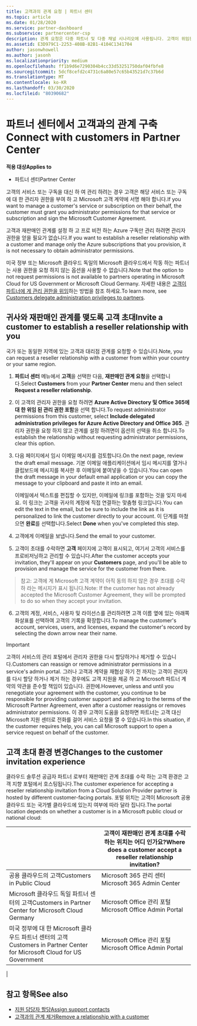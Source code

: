 ```yaml
---
title: 고객과의 관계 요청 | 파트너 센터
ms.topic: article
ms.date: 01/28/2020
ms.service: partner-dashboard
ms.subservice: partnercenter-csp
description: 관계 요청은 다중 파트너 및 다중 채널 시나리오에 사용됩니다. 고객이 위임된 관리자 권한을 제거하여 프로비전 또는 지원을 제공하기 위해 복원해야 할 경우에도 유용합니다
ms.assetid: E3D979C1-2253-408B-82B1-4104C1341704
author: jasonwhowell
ms.author: jasonh
ms.localizationpriority: medium
ms.openlocfilehash: ff1b9d6e7290304b4cc33d53251750daf04fbfe8
ms.sourcegitcommit: 5dcf8cefd2c4731c6a80e57c65b43521d7c37b6d
ms.translationtype: MT
ms.contentlocale: ko-KR
ms.lasthandoff: 03/30/2020
ms.locfileid: "80390682"
---
```

# <a name="connect-with-customers-in-partner-center"></a><span data-ttu-id="6ff2a-104">파트너 센터에서 고객과의 관계 구축</span><span class="sxs-lookup"><span data-stu-id="6ff2a-104">Connect with customers in Partner Center</span></span>

<span data-ttu-id="6ff2a-105">**적용 대상**</span><span class="sxs-lookup"><span data-stu-id="6ff2a-105">**Applies to**</span></span>

-  <span data-ttu-id="6ff2a-106">파트너 센터</span><span class="sxs-lookup"><span data-stu-id="6ff2a-106">Partner Center</span></span>

<span data-ttu-id="6ff2a-107">고객의 서비스 또는 구독을 대신 하 여 관리 하려는 경우 고객은 해당 서비스 또는 구독에 대 한 관리자 권한을 부여 하 고 Microsoft 고객 계약에 서명 해야 합니다.</span><span class="sxs-lookup"><span data-stu-id="6ff2a-107">If you want to manage a customer's service or subscription on their behalf, the customer must grant you administrator permissions for that service or subscription and sign the Microsoft Customer Agreement.</span></span>

<span data-ttu-id="6ff2a-108">고객과 재판매인 관계를 설정 하 고 프로 비전 하는 Azure 구독만 관리 하려면 관리자 권한을 얻을 필요가 없습니다.</span><span class="sxs-lookup"><span data-stu-id="6ff2a-108">If you want to establish a reseller relationship with a customer and manage only the Azure subscriptions that you provision, it is not necessary to obtain administrator permissions.</span></span>

<span data-ttu-id="6ff2a-109">미국 정부 또는 Microsoft 클라우드 독일의 Microsoft 클라우드에서 작동 하는 파트너는 사용 권한을 요청 하지 않는 옵션을 사용할 수 없습니다.</span><span class="sxs-lookup"><span data-stu-id="6ff2a-109">Note that the option to not request permissions is not available to partners operating in Microsoft Cloud for US Government or Microsoft Cloud Germany.</span></span> <span data-ttu-id="6ff2a-110">자세한 내용은 [고객이 파트너에 게 관리 권한을 위임](https://docs.microsoft.com/partner-center/customers_revoke_admin_privileges)하는 방법을 참조 하세요.</span><span class="sxs-lookup"><span data-stu-id="6ff2a-110">To learn more, see [Customers delegate administration privileges to partners](https://docs.microsoft.com/partner-center/customers_revoke_admin_privileges).</span></span>


## <a name="invite-a-customer-to-establish-a-reseller-relationship-with-you"></a><span data-ttu-id="6ff2a-111">귀사와 재판매인 관계를 맺도록 고객 초대</span><span class="sxs-lookup"><span data-stu-id="6ff2a-111">Invite a customer to establish a reseller relationship with you</span></span>

<span data-ttu-id="6ff2a-112">국가 또는 동일한 지역에 있는 고객과 대리점 관계를 요청할 수 있습니다.</span><span class="sxs-lookup"><span data-stu-id="6ff2a-112">Note, you can request a reseller relationship with a customer from within your country or your same region.</span></span>

1.  <span data-ttu-id="6ff2a-113">**파트너 센터** 메뉴에서 **고객**을 선택한 다음, **재판매인 관계 요청**을 선택합니다.</span><span class="sxs-lookup"><span data-stu-id="6ff2a-113">Select **Customers** from your **Partner Center** menu and then select **Request a reseller relationship**.</span></span>

2.  <span data-ttu-id="6ff2a-114">이 고객의 관리자 권한을 요청 하려면 **Azure Active Directory 및 Office 365에 대 한 위임 된 관리 권한 포함**을 선택 합니다.</span><span class="sxs-lookup"><span data-stu-id="6ff2a-114">To request administrator permissions from this customer, select **Include delegated administration privileges for Azure Active Directory and Office 365**.</span></span> <span data-ttu-id="6ff2a-115">관리자 권한을 요청 하지 않고 관계를 설정 하려면이 옵션의 선택을 취소 합니다.</span><span class="sxs-lookup"><span data-stu-id="6ff2a-115">To establish the relationship without requesting administrator permissions, clear this option.</span></span> 

3.  <span data-ttu-id="6ff2a-116">다음 페이지에서 임시 이메일 메시지를 검토합니다.</span><span class="sxs-lookup"><span data-stu-id="6ff2a-116">On the next page, review the draft email message.</span></span> <span data-ttu-id="6ff2a-117">기본 이메일 애플리케이션에서 임시 메시지를 열거나 클립보드에 메시지를 복사한 후 이메일에 붙여넣을 수 있습니다.</span><span class="sxs-lookup"><span data-stu-id="6ff2a-117">You can open the draft message in your default email application or you can copy the message to your clipboard and paste it into an email.</span></span> 

    <span data-ttu-id="6ff2a-118">이메일에서 텍스트를 편집할 수 있지만, 이메일에 링크를 포함하는 것을 잊지 마세요. 이 링크는 고객을 귀사의 계정에 직접 연결하는 맞춤형 링크입니다.</span><span class="sxs-lookup"><span data-stu-id="6ff2a-118">You can edit the text in the email, but be sure to include the link as it is personalized to link the customer directly to your account.</span></span> <span data-ttu-id="6ff2a-119">이 단계를 마쳤으면 **완료**를 선택합니다.</span><span class="sxs-lookup"><span data-stu-id="6ff2a-119">Select **Done** when you've completed this step.</span></span>

3.  <span data-ttu-id="6ff2a-120">고객에게 이메일을 보냅니다.</span><span class="sxs-lookup"><span data-stu-id="6ff2a-120">Send the email to your customer.</span></span>

5.  <span data-ttu-id="6ff2a-121">고객이 초대를 수락하면 **고객** 페이지에 고객이 표시되고, 여기서 고객의 서비스를 프로비저닝하고 관리할 수 있습니다.</span><span class="sxs-lookup"><span data-stu-id="6ff2a-121">After the customer accepts your invitation, they'll appear on your **Customers** page, and you'll be able to provision and manage the service for the customer from there.</span></span>

><span data-ttu-id="6ff2a-122">참고: 고객에 게 Microsoft 고객 계약이 아직 동의 하지 않은 경우 초대를 수락 하 라는 메시지가 표시 됩니다.</span><span class="sxs-lookup"><span data-stu-id="6ff2a-122">Note: If the customer has not already accepted the Microsoft Customer Agreement, they will be prompted to do so when they accept your invitation.</span></span> 
 
6.  <span data-ttu-id="6ff2a-123">고객의 계정, 서비스, 사용자 및 라이선스를 관리하려면 고객 이름 옆에 있는 아래쪽 화살표를 선택하여 고객의 기록을 확장합니다.</span><span class="sxs-lookup"><span data-stu-id="6ff2a-123">To manage the customer's account, services, users, and licenses, expand the customer's record by selecting the down arrow near their name.</span></span>


> [!IMPORTANT]  
> <span data-ttu-id="6ff2a-124">고객이 서비스의 관리 포털에서 관리자 권한을 다시 할당하거나 제거할 수 있습니다.</span><span class="sxs-lookup"><span data-stu-id="6ff2a-124">Customers can reassign or remove administrator permissions in a service's admin portal.</span></span> <span data-ttu-id="6ff2a-125">그러나 고객과 계약을 재협상 하기 전 까지는 고객이 관리자를 다시 할당 하거나 제거 하는 경우에도 고객 지원을 제공 하 고 Microsoft 파트너 계약의 약관을 준수할 책임이 있습니다. 권한에.</span><span class="sxs-lookup"><span data-stu-id="6ff2a-125">However, unless and until you renegotiate your agreement with the customer, you continue to be responsible for providing customer support and adhering to the terms of the Microsoft Partner Agreement, even after a customer reassigns or removes administrator permissions.</span></span> <span data-ttu-id="6ff2a-126">이 경우 고객이 도움을 요청하면 파트너는 고객 대신 Microsoft 지원 센터로 전화를 걸어 서비스 요청을 열 수 있습니다.</span><span class="sxs-lookup"><span data-stu-id="6ff2a-126">In this situation, if the customer requires help, you can call Microsoft support to open a service request on behalf of the customer.</span></span>

## <a name="changes-to-the-customer-invitation-experience"></a><span data-ttu-id="6ff2a-127">고객 초대 환경 변경</span><span class="sxs-lookup"><span data-stu-id="6ff2a-127">Changes to the customer invitation experience</span></span>

<span data-ttu-id="6ff2a-128">클라우드 솔루션 공급자 파트너 로부터 재판매인 관계 초대를 수락 하는 고객 환경은 고객 지향 포털에서 호스팅됩니다.</span><span class="sxs-lookup"><span data-stu-id="6ff2a-128">The customer experience for accepting a reseller relationship invitation from a Cloud Solution Provider partner is hosted by different customer-facing portals.</span></span> <span data-ttu-id="6ff2a-129">포털 위치는 고객이 Microsoft 공용 클라우드 또는 국가별 클라우드에 있는지 여부에 따라 달라 집니다.</span><span class="sxs-lookup"><span data-stu-id="6ff2a-129">The portal location depends on whether a customer is in a Microsoft public cloud or national cloud:</span></span> 

|  | <span data-ttu-id="6ff2a-130">고객이 재판매인 관계 초대를 수락 하는 위치는 어디 인가요?</span><span class="sxs-lookup"><span data-stu-id="6ff2a-130">Where does a customer accept a reseller relationship invitation?</span></span> |
|---------|---------
| <span data-ttu-id="6ff2a-131">공용 클라우드의 고객</span><span class="sxs-lookup"><span data-stu-id="6ff2a-131">Customers in Public Cloud</span></span> | <span data-ttu-id="6ff2a-132">Microsoft 365 관리 센터</span><span class="sxs-lookup"><span data-stu-id="6ff2a-132">Microsoft 365 Admin Center</span></span> |
| <span data-ttu-id="6ff2a-133">Microsoft 클라우드 독일 파트너 센터의 고객</span><span class="sxs-lookup"><span data-stu-id="6ff2a-133">Customers in Partner Center for Microsoft Cloud Germany</span></span> | <span data-ttu-id="6ff2a-134">Microsoft Office 관리 포털</span><span class="sxs-lookup"><span data-stu-id="6ff2a-134">Microsoft Office Admin Portal</span></span> |
| <span data-ttu-id="6ff2a-135">미국 정부에 대 한 Microsoft 클라우드 파트너 센터의 고객</span><span class="sxs-lookup"><span data-stu-id="6ff2a-135">Customers in Partner Center for Microsoft Cloud for US Government</span></span> | <span data-ttu-id="6ff2a-136">Microsoft Office 관리 포털</span><span class="sxs-lookup"><span data-stu-id="6ff2a-136">Microsoft Office Admin Portal</span></span> |
|

## <a name="see-also"></a><span data-ttu-id="6ff2a-137">참고 항목</span><span class="sxs-lookup"><span data-stu-id="6ff2a-137">See also</span></span>

- [<span data-ttu-id="6ff2a-138">지원 담당자 할당</span><span class="sxs-lookup"><span data-stu-id="6ff2a-138">Assign support contacts</span></span>](assign-support-contacts.md)
- [<span data-ttu-id="6ff2a-139">고객과의 관계 제거</span><span class="sxs-lookup"><span data-stu-id="6ff2a-139">Remove a relationship with a customer</span></span>](remove-a-relationship.md)
